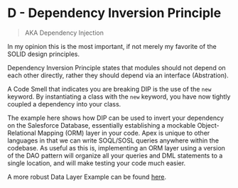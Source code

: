 # D - Dependency Inversion Principle

> AKA Dependency Injection

In my opinion this is the most important, if not merely my favorite of the SOLID design principles.

Dependency Inversion Principle states that modules should not depend on each other directly, rather they should depend via an interface (Abstration).

A Code Smell that indicates you are breaking DIP is the use of the `new` keyword. By instantiating a class with the `new` keyword, you have now tightly coupled a dependency into your class.

The example here shows how DIP can be used to invert your dependency on the Salesforce Database, essentially establishing a mockable Object-Relational Mapping (ORM) layer in your code. Apex is unique to other languages in that we can write SOQL/SOSL queries anywhere within the codebase. As useful as this is, implementing an ORM layer using a version of the DAO pattern will organize all your queries and DML statements to a single location, and will make testing your code much easier.

A more robust Data Layer Example can be found [here](https://github.com/jlyon87/apex-dao-pattern).
